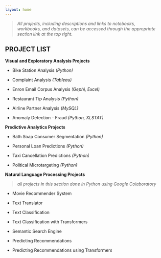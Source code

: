```yaml
---
layout: home 
---
```


>*All projects, including descriptions and links to notebooks, workbooks, and datasets, can be accessed through the appropriate section link at the top right.*

**PROJECT LIST**
-------------------

**Visual and Exploratory Analysis Projects**

- Bike Station Analysis *(Python)*

- Complaint Analysis *(Tableau)*

- Enron Email Corpus Analysis *(Gephi, Excel)*

- Restaurant Tip Analysis *(Python)*

- Airline Partner Analysis *(MySQL)*

- Anomaly Detection - Fraud *(Python, XLSTAT)*


**Predictive Analytics Projects**

- Bath Soap Consumer Segmentation *(Python)*

- Personal Loan Predictions *(Python)*

- Taxi Cancellation Predictions *(Python)*

- Political Microtargeting *(Python)*


**Natural Language Processing Projects**

>*all projects in this section done in Python using Google Colaboratory*

- Movie Recommender System

- Text Translator

- Text Classification

- Text Classification with Transformers

- Semantic Search Engine

- Predicting Recommendations

- Predicting Recommendations using Transformers

